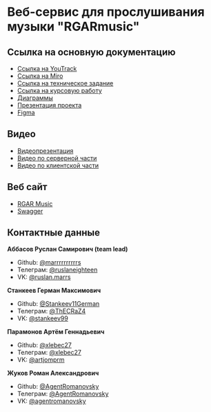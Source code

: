 # Веб-сервис для прослушивания музыки "RGARmusic"

## Ссылка на основную документацию
* [Ссылка на YouTrack](https://rgarmusic.youtrack.cloud/agiles/141-3/current)
* [Ссылка на Miro](https://miro.com/app/board/uXjVMdLLDW0=/)
* [Ссылка на техническое задание](https://github.com/xlebec27/RGARMusic/blob/main/documentation/RGAR%20Music%20-%20%D0%A2%D0%B5%D1%85%D0%BD%D0%B8%D1%87%D0%B5%D1%81%D0%BA%D0%BE%D0%B5%20%D0%B7%D0%B0%D0%B4%D0%B0%D0%BD%D0%B8%D0%B5.pdf)
* [Ссылка на курсовую работу](https://github.com/xlebec27/RGARMusic/blob/main/documentation/RGAR%20Music%20-%20%D0%9A%D1%83%D1%80%D1%81%D0%BE%D0%B2%D0%B0%D1%8F%20%D1%80%D0%B0%D0%B1%D0%BE%D1%82%D0%B0.pdf)
* [Диаграммы](https://github.com/xlebec27/RGARMusic/tree/main/docs/diagrams)
* [Презентация проекта](https://youtu.be/MdEdVXsQTWA)
* [Figma](https://www.figma.com/file/Jn7LazBfpWcCsDmrTICq29/Untitled?node-id=6:6&t=ki3V1joEp7UazaI6-1)
## Видео
* [Видеопрезентация](https://youtu.be/k6KyaV06AgI)
* [Видео по серверной части](https://drive.google.com/file/d/1ZQnbRAAQNsVivtYjVF-gmliZ_ZGN5niv/view?usp=sharing)
* [Видео по клиентской части](https://drive.google.com/file/d/1LFycO-DAOyXghalkzWokY9aoRh1uOw6M/view?usp=sharing)

## Веб сайт
* [RGAR Music](45.146.166.248)
* [Swagger](45.146.166.248/swagger/schema)

## Контактные данные

**Аббасов Руслан Самирович (team lead)**
* Github: [@marrrrrrrrrrs](https://github.com/marrrrrrrrrrs)
* Телеграм: [@ruslaneighteen](https://t.me/ruslaneighteen)
* VK: [@ruslan.marrs](https://vk.com/ruslan.marrs)

**Станкеев Герман Максимович**
* Github: [@Stankeev11German](https://github.com/Stankeev11German)
* Телеграм: [@ThECRaZ4](https://t.me/ThECRaZ4)
* VK: [@stankeev99](https://vk.com/stankeev99)

**Парамонов Артём Геннадьевич**
* Github: [@xlebec27](https://github.com/xlebec27)
* Телеграм: [@xlebec27](https://t.me/xlebec27)
* VK: [@artjomprm](https://vk.com/artjomprm)

**Жуков Роман Александрович**
* Github: [@AgentRomanovsky](https://github.com/AgentRomanovsky)
* Телеграм: [@AgentRomanovsky](https://t.me/AgentRomanovsky)
* VK: [@agentromanovsky](https://vk.com/agentromanovsky)


